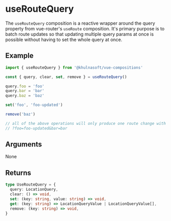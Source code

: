 # useRouteQuery
The `useRouteQuery` composition is a reactive wrapper around the query property from vue-router's `useRoute` composition. It's primary purpose is to batch route updates so that updating multiple query params at once is possible without having to set the whole query at once. 

## Example
```typescript
import { useRouteQuery } from '@khulnasoft/vue-compositions'

const { query, clear, set, remove } = useRouteQuery()

query.foo = 'foo'
query.bar = 'bar'
query.baz = 'baz'

set('foo', 'foo-updated')

remove('baz')

// all of the above operations will only produce one route change with the route
// ?foo=foo-updated&bar=bar
```

## Arguments
None

## Returns
```typescript
type UseRouteQuery = {
  query: LocationQuery,
  clear: () => void,
  set: (key: string, value: string) => void,
  get: (key: string) => LocationQueryValue | LocationQueryValue[],
  remove: (key: string) => void,
}
```
